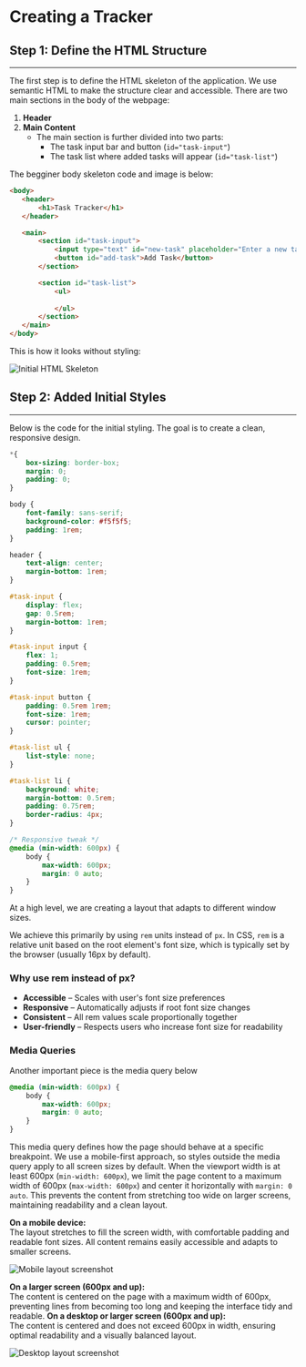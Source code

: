 # Creating a Tracker

## Step 1: Define the HTML Structure

---

The first step is to define the HTML skeleton of the application. We use semantic HTML to make the structure clear and accessible. There are two main sections in the body of the webpage:

1. **Header**  
2. **Main Content**  
   - The main section is further divided into two parts:
     - The task input bar and button (`id="task-input"`)
     - The task list where added tasks will appear (`id="task-list"`)

The begginer body skeleton code and image is below:
 ```html
<body>
    <header>
        <h1>Task Tracker</h1>
    </header>

    <main>
        <section id="task-input">
            <input type="text" id="new-task" placeholder="Enter a new task..">
            <button id="add-task">Add Task</button>
        </section>

        <section id="task-list">
            <ul>
                
            </ul>
        </section>
    </main>
</body>
```

This is how it looks without styling:

![Initial HTML Skeleton](images/init-skeleton.png)

## Step 2: Added Initial Styles

---

Below is the code for the initial styling. The goal is to create a clean, responsive design.

```css
*{
    box-sizing: border-box;
    margin: 0;
    padding: 0;
}

body {
    font-family: sans-serif;
    background-color: #f5f5f5;
    padding: 1rem;
}

header {
    text-align: center;
    margin-bottom: 1rem;
}

#task-input {
    display: flex;
    gap: 0.5rem;
    margin-bottom: 1rem;
}

#task-input input {
    flex: 1;
    padding: 0.5rem;
    font-size: 1rem;
}

#task-input button {
    padding: 0.5rem 1rem;
    font-size: 1rem;
    cursor: pointer;
}

#task-list ul {
    list-style: none;
}

#task-list li {
    background: white;
    margin-bottom: 0.5rem;
    padding: 0.75rem;
    border-radius: 4px;
}

/* Responsive tweak */
@media (min-width: 600px) {
    body {
        max-width: 600px;
        margin: 0 auto;
    }
}
```

At a high level, we are creating a layout that adapts to different window sizes.

We achieve this primarily by using `rem` units instead of `px`. In CSS, `rem` is a relative unit based on the root element's font size, which is typically set by the browser (usually 16px by default).

### Why use rem instead of px?
- **Accessible** – Scales with user's font size preferences
- **Responsive** – Automatically adjusts if root font size changes
- **Consistent** – All rem values scale proportionally together
- **User-friendly** – Respects users who increase font size for readability

### Media Queries

Another important piece is the media query below

```css
@media (min-width: 600px) {
    body {
        max-width: 600px;
        margin: 0 auto;
    }
}
```

This media query defines how the page should behave at a specific breakpoint. We use a mobile-first approach, so styles outside the media query apply to all screen sizes by default. When the viewport width is at least 600px (`min-width: 600px`), we limit the page content to a maximum width of 600px (`max-width: 600px`) and center it horizontally with `margin: 0 auto`. This prevents the content from stretching too wide on larger screens, maintaining readability and a clean layout.

**On a mobile device:**  
The layout stretches to fill the screen width, with comfortable padding and readable font sizes. All content remains easily accessible and adapts to smaller screens.

![Mobile layout screenshot](images/mobile-layout.png)

**On a larger screen (600px and up):**  
The content is centered on the page with a maximum width of 600px, preventing lines from becoming too long and keeping the interface tidy and readable.
**On a desktop or larger screen (600px and up):**  
The content is centered and does not exceed 600px in width, ensuring optimal readability and a visually balanced layout.

![Desktop layout screenshot](images/desktop-layout.png)

